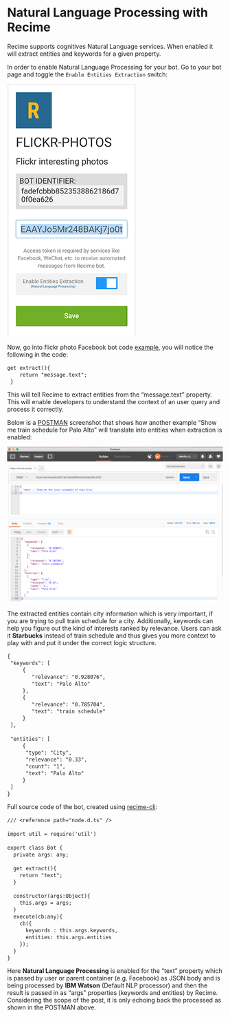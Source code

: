 # Natural Language Processing with Recime

Recime supports cognitives Natural Language services. When enabled it will extract entities and keywords for a given property.



In order to enable Natural Language Processing for your bot. Go to your bot page and toggle the `Enable Entities Extraction` switch:

![](/assets/bot-nlp.png)

Now, go into flickr photo Facebook bot code [example](https://docs.recime.io/bot_code.html), you will notice the following in the code:

```
get extract(){     
    return "message.text";  
 }
```

This will tell Recime to extract entities from the “message.text” property. This will enable developers to understand the context of an user query and process it correctly.

Below is a [POSTMAN](/postman.md) screenshot that shows how another example “Show me train schedule for Palo Alto” will translate into entities when extraction is enabled:

![](/assets/nlp.png)

The extracted entities contain city information which is very important, if you are trying to pull train schedule for a city. Additionally, keywords can help you figure out the kind of interests ranked by relevance. Users can ask it **Starbucks** instead of train schedule and thus gives you more context to play with and put it under the correct logic structure.

```
{
 "keywords": [
     {
        "relevance": "0.928076",
        "text": "Palo Alto"
     },
     {
        "relevance": "0.785704",
        "text": "train schedule"
     }
 ],

 "entities": [
     {
      "type": "City",
      "relevance": "0.33",
      "count": "1",
      "text": "Palo Alto"
     }
 ]
}
```

Full source code of the bot, created using [recime-cli](https://docs.recime.io/prepping_your_system.html):

```
/// <reference path="node.d.ts" />

import util = require('util')

export class Bot {
  private args: any;

  get extract(){
    return "text";
  }

  constructor(args:Object){
    this.args = args;
  }
  execute(cb:any){
    cb({
      keywords : this.args.keywords,
      entities: this.args.entities
    });
  }
}
```

Here **Natural Language Processing** is enabled for the “text” property which is passed by user or parent container \(e.g. Facebook\) as JSON body and is being processed by **IBM Watson** \(Default NLP processor\) and then the result is passed in as “args” properties \(keywords and entities\) by Recime. Considering the scope of the post, it is only echoing back the processed as shown in the POSTMAN above.
